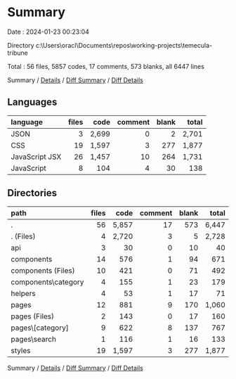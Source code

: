 # Summary

Date : 2024-01-23 00:23:04

Directory c:\\Users\\oracl\\Documents\\repos\\working-projects\\temecula-tribune

Total : 56 files,  5857 codes, 17 comments, 573 blanks, all 6447 lines

Summary / [Details](details.md) / [Diff Summary](diff.md) / [Diff Details](diff-details.md)

## Languages
| language | files | code | comment | blank | total |
| :--- | ---: | ---: | ---: | ---: | ---: |
| JSON | 3 | 2,699 | 0 | 2 | 2,701 |
| CSS | 19 | 1,597 | 3 | 277 | 1,877 |
| JavaScript JSX | 26 | 1,457 | 10 | 264 | 1,731 |
| JavaScript | 8 | 104 | 4 | 30 | 138 |

## Directories
| path | files | code | comment | blank | total |
| :--- | ---: | ---: | ---: | ---: | ---: |
| . | 56 | 5,857 | 17 | 573 | 6,447 |
| . (Files) | 4 | 2,720 | 3 | 5 | 2,728 |
| api | 3 | 30 | 0 | 10 | 40 |
| components | 14 | 576 | 1 | 94 | 671 |
| components (Files) | 10 | 421 | 0 | 71 | 492 |
| components\\category | 4 | 155 | 1 | 23 | 179 |
| helpers | 4 | 53 | 1 | 17 | 71 |
| pages | 12 | 881 | 9 | 170 | 1,060 |
| pages (Files) | 2 | 143 | 0 | 17 | 160 |
| pages\\[category] | 9 | 622 | 8 | 137 | 767 |
| pages\\search | 1 | 116 | 1 | 16 | 133 |
| styles | 19 | 1,597 | 3 | 277 | 1,877 |

Summary / [Details](details.md) / [Diff Summary](diff.md) / [Diff Details](diff-details.md)